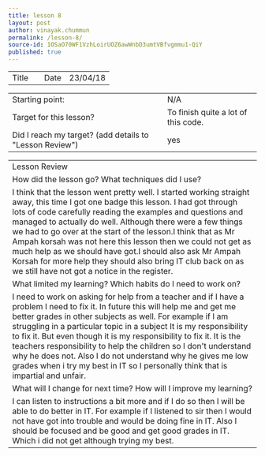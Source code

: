 ```yaml
---
title: lesson 8
layout: post
author: vinayak.chummun
permalink: /lesson-8/
source-id: 1OSaO70WF1VzhLoirUOZ6awWnbD3umtVBfvgmmu1-QiY
published: true
---
```

<table>
  <tr>
    <td>Title</td>
    <td></td>
    <td>Date</td>
    <td>23/04/18</td>
  </tr>
</table>


<table>
  <tr>
    <td>Starting point:</td>
    <td>N/A</td>
  </tr>
  <tr>
    <td>Target for this lesson?</td>
    <td>To finish quite a lot of this code.</td>
  </tr>
  <tr>
    <td>Did I reach my target? 
(add details to "Lesson Review")</td>
    <td>yes</td>
  </tr>
</table>


<table>
  <tr>
    <td>Lesson Review</td>
  </tr>
  <tr>
    <td>How did the lesson go? What techniques did I use?</td>
  </tr>
  <tr>
    <td>I think that the lesson went pretty well. I started working straight away, this time I got one badge this lesson. I had got through lots of code carefully reading the examples and questions and managed to actually do well. Although there were a few things we had to go over at the start of the lesson.I think that as Mr Ampah korsah was not here this lesson then we could not get as much help as we should have got.I should also ask Mr Ampah Korsah for more help they should also bring IT club back on as we still have not got a notice in the register. </td>
  </tr>
  <tr>
    <td>What limited my learning? Which habits do I need to work on? </td>
  </tr>
  <tr>
    <td>I need to work on asking for help from a teacher and if I have a problem I need to fix it. In future this will help me and get me better grades in other subjects as well. For example if I am struggling in a particular topic in a subject It is my responsibility to fix it. But even though it is my responsibility to fix it. It is the teachers responsibility to help the children so I don't understand why he does not. Also I do not understand why he gives me low grades when i try my best in IT so I personally think that is impartial and unfair.</td>
  </tr>
  <tr>
    <td>What will I change for next time? How will I improve my learning?</td>
  </tr>
  <tr>
    <td>I can listen to instructions a bit more and if I do so then I will be able to do better in IT. For example if I listened to sir then I would not have got into trouble and would be doing fine in IT. Also I should be focused and be good and get good grades in IT. Which i did not get although trying my best. </td>
  </tr>
</table>


